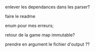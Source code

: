 
enlever les dependances dans les parser?

faire le readme

enum pour mes erreurs;

retour de la game map immutable?

prendre en argument le fichier d'output ??
